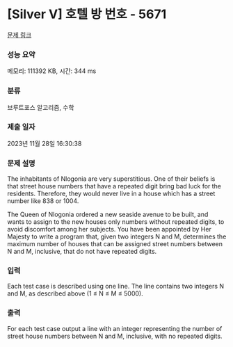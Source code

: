 # [Silver V] 호텔 방 번호 - 5671 

[문제 링크](https://www.acmicpc.net/problem/5671) 

### 성능 요약

메모리: 111392 KB, 시간: 344 ms

### 분류

브루트포스 알고리즘, 수학

### 제출 일자

2023년 11월 28일 16:30:38

### 문제 설명

<p>The inhabitants of Nlogonia are very superstitious. One of their beliefs is that street house numbers that have a repeated digit bring bad luck for the residents. Therefore, they would never live in a house which has a street number like 838 or 1004.</p>

<p>The Queen of Nlogonia ordered a new seaside avenue to be built, and wants to assign to the new houses only numbers without repeated digits, to avoid discomfort among her subjects. You have been appointed by Her Majesty to write a program that, given two integers N and M, determines the maximum number of houses that can be assigned street numbers between N and M, inclusive, that do not have repeated digits.</p>

### 입력 

 <p>Each test case is described using one line. The line contains two integers N and M, as described above (1 ≤ N ≤ M ≤ 5000).</p>

### 출력 

 <p>For each test case output a line with an integer representing the number of street house numbers between N and M, inclusive, with no repeated digits.</p>

